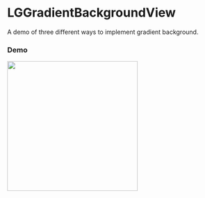 # LGGradientBackgroundView


A demo of three different ways to implement gradient background.

### Demo

<image src="https://cloud.githubusercontent.com/assets/3366713/9030838/0522c4a4-39db-11e5-9097-3a7a32ea4c43.png" width=300>
